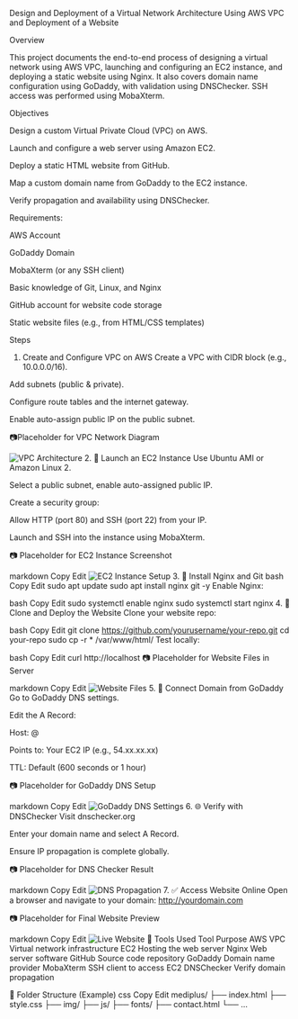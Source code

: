 Design and Deployment of a Virtual Network Architecture Using AWS VPC and Deployment of a Website


 Overview

 
This project documents the end-to-end process of designing a virtual network using AWS VPC, launching and configuring an EC2 instance, and deploying a static website using Nginx. It also covers domain name configuration using GoDaddy, with validation using DNSChecker. SSH access was performed using MobaXterm.



 Objectives

 
Design a custom Virtual Private Cloud (VPC) on AWS.

Launch and configure a web server using Amazon EC2.

Deploy a static HTML website from GitHub.

Map a custom domain name from GoDaddy to the EC2 instance.

Verify propagation and availability using DNSChecker.



 Requirements:
 

 
AWS Account

GoDaddy Domain

MobaXterm (or any SSH client)

Basic knowledge of Git, Linux, and Nginx

GitHub account for website code storage

Static website files (e.g., from HTML/CSS templates)




Steps


1.  Create and Configure VPC on AWS
Create a VPC with CIDR block (e.g., 10.0.0.0/16).

Add subnets (public & private).

Configure route tables and the internet gateway.

Enable auto-assign public IP on the public subnet.

📷Placeholder for VPC Network Diagram


![VPC Architecture](images/vpc-diagram.png)
2. 🚀 Launch an EC2 Instance
Use Ubuntu AMI or Amazon Linux 2.

Select a public subnet, enable auto-assigned public IP.

Create a security group:

Allow HTTP (port 80) and SSH (port 22) from your IP.

Launch and SSH into the instance using MobaXterm.

📷 Placeholder for EC2 Instance Screenshot

markdown
Copy
Edit
![EC2 Instance Setup](images/ec2-setup.png)
3. 🐧 Install Nginx and Git
bash
Copy
Edit
sudo apt update
sudo apt install nginx git -y
Enable Nginx:

bash
Copy
Edit
sudo systemctl enable nginx
sudo systemctl start nginx
4. 📂 Clone and Deploy the Website
Clone your website repo:

bash
Copy
Edit
git clone https://github.com/yourusername/your-repo.git
cd your-repo
sudo cp -r * /var/www/html/
Test locally:

bash
Copy
Edit
curl http://localhost
📷 Placeholder for Website Files in Server

markdown
Copy
Edit
![Website Files](images/files-in-server.png)
5. 🛜 Connect Domain from GoDaddy
Go to GoDaddy DNS settings.

Edit the A Record:

Host: @

Points to: Your EC2 IP (e.g., 54.xx.xx.xx)

TTL: Default (600 seconds or 1 hour)

📷 Placeholder for GoDaddy DNS Setup

markdown
Copy
Edit
![GoDaddy DNS Settings](images/godaddy-dns.png)
6. 🌐 Verify with DNSChecker
Visit dnschecker.org

Enter your domain name and select A Record.

Ensure IP propagation is complete globally.

📷 Placeholder for DNS Checker Result

markdown
Copy
Edit
![DNS Propagation](images/dnschecker.png)
7. ✅ Access Website Online
Open a browser and navigate to your domain:
http://yourdomain.com

📷 Placeholder for Final Website Preview

markdown
Copy
Edit
![Live Website](images/live-site.png)
📎 Tools Used
Tool	Purpose
AWS VPC	Virtual network infrastructure
EC2	Hosting the web server
Nginx	Web server software
GitHub	Source code repository
GoDaddy	Domain name provider
MobaXterm	SSH client to access EC2
DNSChecker	Verify domain propagation

📁 Folder Structure (Example)
css
Copy
Edit
mediplus/
├── index.html
├── style.css
├── img/
├── js/
├── fonts/
├── contact.html
└── ...

